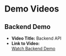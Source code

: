 # Demo Videos


## Backend Demo

- **Video Title:** Backend API
- **Link to Video:**  
  [Watch Backend Demo](https://drive.google.com/file/d/1ieXExdbqXDm80d8pwIFNWE03SmKb6RGd/view?usp=share_link)

